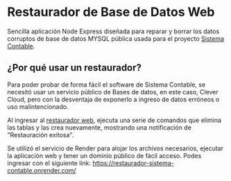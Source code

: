 # Restaurador de Base de Datos Web
Sencilla aplicación Node Express diseñada para reparar y borrar los datos corruptos de base de datos MYSQL pública usada para el proyecto [Sistema Contable](https://github.com/EnzoLeonel/SistemaContable).

## ¿Por qué usar un restaurador?
Para poder probar de forma fácil el software de Sistema Contable, se necesitó usar un servicio público de Bases de datos, en este caso, Clever Cloud, pero con la desventaja de exponerlo a ingreso de datos erróneos o uso malintencionado.

Al ingresar al [restaurador web](https://restaurador-sistema-contable.onrender.com/), ejecuta una serie de comandos que elimina las tablas y las crea nuevamente, mostrando una notificación de "Restauración exitosa".

Se utilizó el servicio de Render para alojar los archivos necesarios, ejecutar la aplicación web y tener un dominio público de fácil acceso. Podes ingresar con el siguiente link: https://restaurador-sistema-contable.onrender.com/


